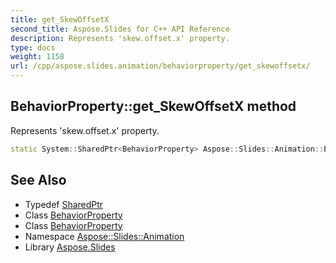 ```yaml
---
title: get_SkewOffsetX
second_title: Aspose.Slides for C++ API Reference
description: Represents 'skew.offset.x' property.
type: docs
weight: 1158
url: /cpp/aspose.slides.animation/behaviorproperty/get_skewoffsetx/
---
```

## BehaviorProperty::get_SkewOffsetX method


Represents 'skew.offset.x' property.

```cpp
static System::SharedPtr<BehaviorProperty> Aspose::Slides::Animation::BehaviorProperty::get_SkewOffsetX()
```

## See Also

* Typedef [SharedPtr](../../../system/sharedptr/)
* Class [BehaviorProperty](../)
* Class [BehaviorProperty](../)
* Namespace [Aspose::Slides::Animation](../../)
* Library [Aspose.Slides](../../../)
